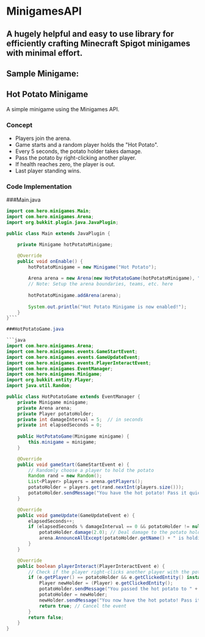 # MinigamesAPI

## A hugely helpful and easy to use library for efficiently crafting Minecraft Spigot minigames with minimal effort.

## Sample Minigame:

## Hot Potato Minigame

A simple minigame using the Minigames API.

### Concept

- Players join the arena.
- Game starts and a random player holds the "Hot Potato".
- Every 5 seconds, the potato holder takes damage.
- Pass the potato by right-clicking another player.
- If health reaches zero, the player is out.
- Last player standing wins.

### Code Implementation

###Main.java

```java
import com.hero.minigames.Main;
import com.hero.minigames.Arena;
import org.bukkit.plugin.java.JavaPlugin;

public class Main extends JavaPlugin {

    private Minigame hotPotatoMinigame;

    @Override
    public void onEnable() {
        hotPotatoMinigame = new Minigame("Hot Potato");
        
        Arena arena = new Arena(new HotPotatoGame(hotPotatoMinigame), "Hot Potato Arena", "HotPotato", 2, 10, 0, this);
        // Note: Setup the arena boundaries, teams, etc. here
        
        hotPotatoMinigame.addArena(arena);
        
        System.out.println("Hot Potato Minigame is now enabled!");
    }
}```

###HotPotatoGame.java

```java
import com.hero.minigames.Arena;
import com.hero.minigames.events.GameStartEvent;
import com.hero.minigames.events.GameUpdateEvent;
import com.hero.minigames.events.PlayerInteractEvent;
import com.hero.minigames.EventManager;
import com.hero.minigames.Minigame;
import org.bukkit.entity.Player;
import java.util.Random;

public class HotPotatoGame extends EventManager {
    private Minigame minigame;
    private Arena arena;
    private Player potatoHolder;
    private int damageInterval = 5;  // in seconds
    private int elapsedSeconds = 0;
    
    public HotPotatoGame(Minigame minigame) {
        this.minigame = minigame;
    }

    @Override
    public void gameStart(GameStartEvent e) {
        // Randomly choose a player to hold the potato
        Random rand = new Random();
        List<Player> players = arena.getPlayers();
        potatoHolder = players.get(rand.nextInt(players.size()));
        potatoHolder.sendMessage("You have the hot potato! Pass it quickly!");
    }

    @Override
    public void gameUpdate(GameUpdateEvent e) {
        elapsedSeconds++;
        if (elapsedSeconds % damageInterval == 0 && potatoHolder != null) {
            potatoHolder.damage(2.0); // Deal damage to the potato holder
            arena.AnnounceAllExcept(potatoHolder.getName() + " is holding the hot potato!", potatoHolder);
        }
    }

    @Override
    public boolean playerInteract(PlayerInteractEvent e) {
        // Check if the player right-clicks another player with the potato
        if (e.getPlayer() == potatoHolder && e.getClickedEntity() instanceof Player) {
            Player newHolder = (Player) e.getClickedEntity();
            potatoHolder.sendMessage("You passed the hot potato to " + newHolder.getName());
            potatoHolder = newHolder;
            newHolder.sendMessage("You now have the hot potato! Pass it quickly!");
            return true; // Cancel the event
        }
        return false;
    }
}
```
